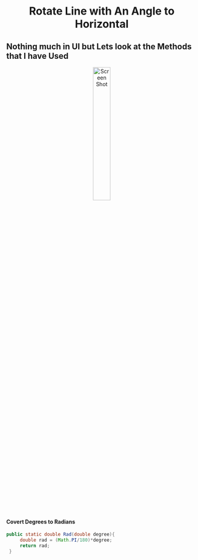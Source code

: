 <h1 align="center">Rotate Line with An Angle to Horizontal</h1>

## Nothing much in UI but Lets look at the Methods that I have Used

<p align="center">
<img width="30%" src="https://user-images.githubusercontent.com/75155192/176151196-76572646-fa02-406a-acbe-b8cdcf2e689d.png" alt="Screen Shot">
</p>

<h4>Covert Degrees to Radians</h4>

```java
public static double Rad(double degree){
     double rad = (Math.PI/180)*degree;
     return rad;
 }
```